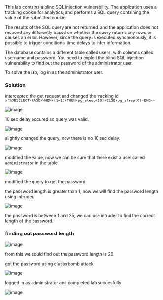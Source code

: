 This lab contains a blind SQL injection vulnerability. The application uses a tracking cookie for analytics, and performs a SQL query containing the value of the submitted cookie.

The results of the SQL query are not returned, and the application does not respond any differently based on whether the query returns any rows or causes an error. However, since the query is executed synchronously, it is possible to trigger conditional time delays to infer information.

The database contains a different table called users, with columns called username and password. You need to exploit the blind SQL injection vulnerability to find out the password of the administrator user.

To solve the lab, log in as the administrator user.

### Solution

intercepted the get request and changed the tracking id `x'%3BSELECT+CASE+WHEN+(1=1)+THEN+pg_sleep(10)+ELSE+pg_sleep(0)+END--`

![image](https://github.com/RahulMMenon011/PortSwigger_Labs/assets/140642506/b420b7d4-4a14-46f9-ae64-92b25f7337a5)

10 sec delay occured so query was valid.

![image](https://github.com/RahulMMenon011/PortSwigger_Labs/assets/140642506/a5beb7c4-e894-4d61-be9a-74b883e6332b)

slightly changed the query, now there is no 10 sec delay.

![image](https://github.com/RahulMMenon011/PortSwigger_Labs/assets/140642506/0042a728-685a-464a-8ba7-44fc8305a44f)

modified the value, now we can be sure that there exist a user called `administrator` in the table 

![image](https://github.com/RahulMMenon011/PortSwigger_Labs/assets/140642506/3211a115-ff02-4cb6-98aa-2644a5a9d62f)

modified the query to get the password

the password length is greater than 1, now we will find the password length using intruder.

![image](https://github.com/RahulMMenon011/PortSwigger_Labs/assets/140642506/8e63405d-c620-40f6-894c-97e16b74a33c)

the password is between 1 and 25, we can use intruder to find the correct length of the password.

### finding out password length

![image](https://github.com/RahulMMenon011/PortSwigger_Labs/assets/140642506/1f0b257e-bb29-4cc6-862b-a3afe2238184)

from this we could find out the password length is 20

got the password using clusterbomb attack

![image](https://github.com/RahulMMenon011/PortSwigger_Labs/assets/140642506/32a373fd-3147-48e6-aad5-ce52af0dfae2)

logged in as administrator and completed lab succesfully

![image](https://github.com/RahulMMenon011/PortSwigger_Labs/assets/140642506/d6da4eca-c351-4780-a7d8-72d4a614f61e)


